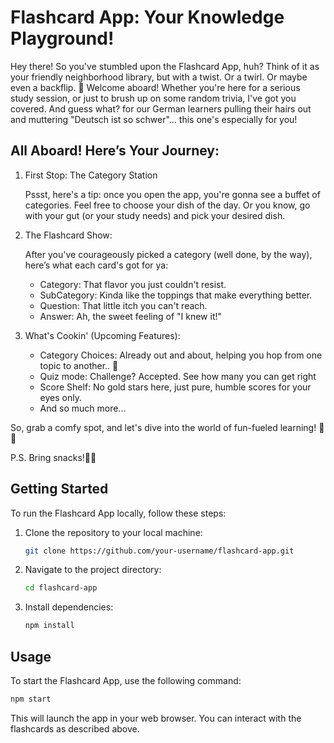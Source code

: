 # Flashcard App: Your Knowledge Playground!

Hey there! So you've stumbled upon the Flashcard App, huh? Think of it as your friendly neighborhood library, but with a twist. Or a twirl. Or maybe even a backflip. 🤸
Welcome aboard! Whether you're here for a serious study session, or just to brush up on some random trivia, I've got you covered. And guess what? for our German learners pulling their hairs out and muttering "Deutsch ist so schwer"... this one's especially for you!

## All Aboard! Here’s Your Journey:

1. First Stop: The Category Station

   Pssst, here's a tip: once you open the app, you're gonna see a buffet of categories. Feel free to choose your dish of the day. Or you know, go with your gut (or your study needs) and pick your desired dish.

2. The Flashcard Show:

   After you've courageously picked a category (well done, by the way), here’s what each card's got for ya:

   - Category: That flavor you just couldn't resist.
   - SubCategory: Kinda like the toppings that make everything better.
   - Question: That little itch you can't reach.
   - Answer: Ah, the sweet feeling of "I knew it!"

3. What's Cookin' (Upcoming Features):

   - Category Choices: Already out and about, helping you hop from one topic to another.. 🎉
   - Quiz mode: Challenge? Accepted. See how many you can get right
   - Score Shelf: No gold stars here, just pure, humble scores for your eyes only.
   - And so much more... 

So, grab a comfy spot, and let's dive into the world of fun-fueled learning! 📖🤓

P.S. Bring snacks!🍿😉

## Getting Started

To run the Flashcard App locally, follow these steps:

1. Clone the repository to your local machine:

   ```bash
   git clone https://github.com/your-username/flashcard-app.git
   ```

2. Navigate to the project directory:

   ```bash
   cd flashcard-app
   ```

3. Install dependencies:

   ```bash
   npm install
   ```

## Usage

To start the Flashcard App, use the following command:

   ```bash
   npm start
   ```
This will launch the app in your web browser. You can interact with the flashcards as described above.
  

